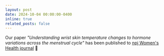 ```yaml
---
layout: post
date: 2024-10-04 00:00:00-0400
inline: true
related_posts: false
---
```


Our paper *"Understanding wrist skin temperature changes to hormone variations across the menstrual cycle"* has been published to [npj Women's Health journal](https://www.nature.com/npjwomenshealth/) 🎉
